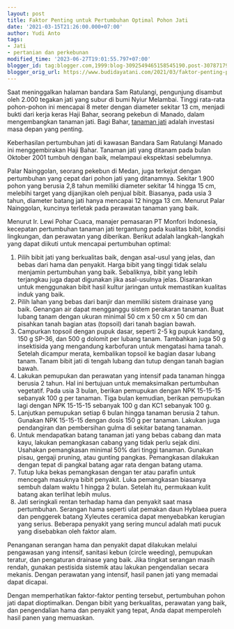 ```yaml
---
layout: post
title: Faktor Penting untuk Pertumbuhan Optimal Pohon Jati
date: '2021-03-15T21:26:00.000+07:00'
author: Yudi Anto
tags:
- Jati
- pertanian dan perkebunan
modified_time: '2023-06-27T19:01:55.797+07:00'
blogger_id: tag:blogger.com,1999:blog-3092549465158545190.post-307871798351614308
blogger_orig_url: https://www.budidayatani.com/2021/03/faktor-penting-penentu-pohon-jati.html
---
```


<p>Saat meninggalkan halaman bandara Sam Ratulangi, pengunjung disambut oleh 2.000 tegakan jati yang subur di bumi Nyiur Melambai. Tinggi rata-rata pohon-pohon ini mencapai 8 meter dengan diameter sekitar 13 cm, menjadi bukti dari kerja keras Haji Bahar, seorang pekebun di Manado, dalam mengembangkan tanaman jati. Bagi Bahar, <a href="https://www.budidayatani.com/search/label/Jati">tanaman jati</a> adalah investasi masa depan yang penting.</p><p>Keberhasilan pertumbuhan jati di kawasan Bandara Sam Ratulangi Manado ini menggembirakan Haji Bahar. Tanaman jati yang ditanam pada bulan Oktober 2001 tumbuh dengan baik, melampaui ekspektasi sebelumnya.</p><p>Palar Nainggolan, seorang pekebun di Medan, juga terkejut dengan pertumbuhan yang cepat dari pohon jati yang ditanamnya. Sekitar 1.900 pohon yang berusia 2,8 tahun memiliki diameter sekitar 14 hingga 15 cm, melebihi target yang dijanjikan oleh penjual bibit. Biasanya, pada usia 3 tahun, diameter batang jati hanya mencapai 12 hingga 13 cm. Menurut Palar Nainggolan, kuncinya terletak pada perawatan tanaman yang baik.</p><p>Menurut Ir. Lewi Pohar Cuaca, manajer pemasaran PT Monfori Indonesia, kecepatan pertumbuhan tanaman jati tergantung pada kualitas bibit, kondisi lingkungan, dan perawatan yang diberikan. Berikut adalah langkah-langkah yang dapat diikuti untuk mencapai pertumbuhan optimal:</p><ol><li>Pilih bibit jati yang berkualitas baik, dengan asal-usul yang jelas, dan bebas dari hama dan penyakit. Harga bibit yang tinggi tidak selalu menjamin pertumbuhan yang baik. Sebaliknya, bibit yang lebih terjangkau juga dapat digunakan jika asal-usulnya jelas. Disarankan untuk menggunakan bibit hasil kultur jaringan untuk memastikan kualitas induk yang baik.</li><li>Pilih lahan yang bebas dari banjir dan memiliki sistem drainase yang baik. Genangan air dapat mengganggu sistem perakaran tanaman. Buat lubang tanam dengan ukuran minimal 50 cm x 50 cm x 50 cm dan pisahkan tanah bagian atas (topsoil) dari tanah bagian bawah.</li><li>Campurkan topsoil dengan pupuk dasar, seperti 2-5 kg pupuk kandang, 150 g SP-36, dan 500 g dolomit per lubang tanam. Tambahkan juga 50 g insektisida yang mengandung karbofuran untuk mengatasi hama tanah. Setelah dicampur merata, kembalikan topsoil ke bagian dasar lubang tanam. Tanam bibit jati di tengah lubang dan tutup dengan tanah bagian bawah.</li><li>Lakukan pemupukan dan perawatan yang intensif pada tanaman hingga berusia 2 tahun. Hal ini bertujuan untuk memaksimalkan pertumbuhan vegetatif. Pada usia 3 bulan, berikan pemupukan dengan NPK 15-15-15 sebanyak 100 g per tanaman. Tiga bulan kemudian, berikan pemupukan lagi dengan NPK 15-15-15 sebanyak 100 g dan KC1 sebanyak 100 g.</li><li>Lanjutkan pemupukan setiap 6 bulan hingga tanaman berusia 2 tahun. Gunakan NPK 15-15-15 dengan dosis 150 g per tanaman. Lakukan juga pendangiran dan pembersihan gulma di sekitar batang tanaman.</li><li>Untuk mendapatkan batang tanaman jati yang bebas cabang dan mata kayu, lakukan pemangkasan cabang yang tidak perlu sejak dini. Usahakan pemangkasan minimal 50% dari tinggi tanaman. Gunakan pisau, gergaji pruning, atau gunting pangkas. Pemangkasan dilakukan dengan tepat di pangkal batang agar rata dengan batang utama.</li><li>Tutup luka bekas pemangkasan dengan ter atau parafin untuk mencegah masuknya bibit penyakit. Luka pemangkasan biasanya sembuh dalam waktu 1 hingga 2 bulan. Setelah itu, permukaan kulit batang akan terlihat lebih mulus.</li><li>Jati seringkali rentan terhadap hama dan penyakit saat masa pertumbuhan. Serangan hama seperti ulat pemakan daun Hyblaea puera dan penggerek batang Xyleutes ceramica dapat menyebabkan kerugian yang serius. Beberapa penyakit yang sering muncul adalah mati pucuk yang disebabkan oleh faktor alam.</li></ol><p>Penanganan serangan hama dan penyakit dapat dilakukan melalui pengawasan yang intensif, sanitasi kebun (circle weeding), pemupukan teratur, dan pengaturan drainase yang baik. Jika tingkat serangan masih rendah, gunakan pestisida sistemik atau lakukan pengendalian secara mekanis. Dengan perawatan yang intensif, hasil panen jati yang memadai dapat dicapai.</p><p>Dengan memperhatikan faktor-faktor penting tersebut, pertumbuhan pohon jati dapat dioptimalkan. Dengan bibit yang berkualitas, perawatan yang baik, dan pengendalian hama dan penyakit yang tepat, Anda dapat memperoleh hasil panen yang memuaskan.</p>